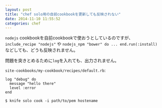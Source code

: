 ```yaml
---
layout: post
title: "chef solo用の自前cookbookを更新しても反映されない"
date: 2014-11-10 11:55:52
categories: chef
---
```

<p><code>nodejs</code> cookbookを自前cookbookで使おうとしているのですが、<code>include_recipe "nodejs"</code> や <code>nodejs_npm "bower" do ... end.run(:install)</code> などしても、どうも反映されません。</p>

<p>問題を突きとめるために<code>log</code>を入れても、出力されません。</p>

<p><code>site-cookbooks/my-cookbook/recipes/default.rb</code>:</p>

<pre class="lang-rb prettyprint-override"><code>log "debug" do
  message "hello there"
  level :error
end
</code></pre>

<pre class="lang-sh prettyprint-override"><code>$ knife solo cook -i path/to/pem hostename
</code></pre>
